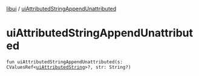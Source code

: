 [libui](README.md) / [uiAttributedStringAppendUnattributed](ui-attributed-string-append-unattributed.md)

# uiAttributedStringAppendUnattributed

`fun uiAttributedStringAppendUnattributed(s: CValuesRef<`[`uiAttributedString`](ui-attributed-string.md)`>?, str: String?)`